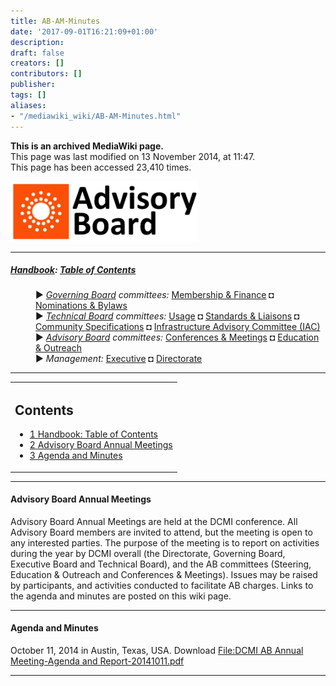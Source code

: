 ```yaml
---
title: AB-AM-Minutes
date: '2017-09-01T16:21:09+01:00'
description: 
draft: false
creators: []
contributors: []
publisher: 
tags: []
aliases:
- "/mediawiki_wiki/AB-AM-Minutes.html"
---
```


 **This is an archived MediaWiki page.**  
This page was last modified on 13 November 2014, at 11:47.  
This page has been accessed 23,410 times.

[<img alt="Advisory Board logo" src="/mediawiki_wiki/images/AB_logo.png" width="300" height="96">](/mediawiki_wiki/images/AB_logo.png)

* * *

##### [Handbook](/mediawiki_wiki/DCMI_Handbook.md): [Table of Contents](/mediawiki_wiki/DCMI_Handbook/) 
<dl>
<dd> ► <i><a href="/mediawiki_wiki/DCMI_Governing_Board.md" title="DCMI Governing Board">Governing Board</a> committees:</i> <a href="/mediawiki_wiki/DCMI_Governing_Board/finance.md" title="DCMI Governing Board/finance">Membership &amp; Finance</a> ◘ <a href="/mediawiki_wiki/DCMI_Governing_Board/nominations.md" title="DCMI Governing Board/nominations">Nominations &amp; Bylaws</a> 
</dd>
<dd> ► <i><a href="/mediawiki_wiki/DCMI_Technical_Board.md" title="DCMI Technical Board">Technical Board</a> committees:</i> <a href="/mediawiki_wiki/DCMI_Technical_Board/usage.md" title="DCMI Technical Board/usage">Usage</a> ◘ <a href="/mediawiki_wiki/DCMI_Technical_Board/standards.md" title="DCMI Technical Board/standards">Standards &amp; Liaisons</a> ◘ <a href="/mediawiki_wiki/DCMI_Technical_Board/specifications.md" title="DCMI Technical Board/specifications">Community Specifications</a> ◘ <a href="/mediawiki_wiki/DCMI_Technical_Board/infrastructure.md" title="DCMI Technical Board/infrastructure">Infrastructure Advisory Committee (IAC)</a>
</dd>
<dd> ► <i><a href="/mediawiki_wiki/DCMI_Advisory_Board.md" title="DCMI Advisory Board">Advisory Board</a> committees:</i> <a href="/mediawiki_wiki/DCMI_Advisory_Board/meetings.md" title="DCMI Advisory Board/meetings">Conferences &amp; Meetings</a> ◘ <a href="/mediawiki_wiki/DCMI_Advisory_Board/documentation.md" title="DCMI Advisory Board/documentation">Education &amp; Outreach</a>
</dd>
<dd> ► <i>Management:</i> <a href="/mediawiki_wiki/Exec_Committee.md" title="Exec Committee">Executive</a> ◘ <a href="/mediawiki_wiki/Exec_Committee/directorate.md" title="Exec Committee/directorate">Directorate</a>
</dd>
</dl>

* * *

<table id="toc" class="toc">
  <tr>
    <td>
      <div id="toctitle">
        <h2>Contents</h2>
      </div>
      <ul>
        <li class="toclevel-1"><a href="#Handbook:_Table_of_Contents"><span class="tocnumber">1</span> <span class="toctext">Handbook: Table of Contents</span></a></li>
        <li class="toclevel-1 tocsection-1"><a href="#Advisory_Board_Annual_Meetings"><span class="tocnumber">2</span> <span class="toctext">Advisory Board Annual Meetings</span></a></li>
        <li class="toclevel-1 tocsection-2"><a href="#Agenda_and_Minutes"><span class="tocnumber">3</span> <span class="toctext">Agenda and Minutes</span></a></li>
      </ul>
    </td>
  </tr>
</table>


* * *

#### Advisory Board Annual Meetings 

Advisory Board Annual Meetings are held at the DCMI conference. All Advisory Board members are invited to attend, but the meeting is open to any interested parties. The purpose of the meeting is to report on activities during the year by DCMI overall (the Directorate, Governing Board, Executive Board and Technical Board), and the AB committees (Steering, Education & Outreach and Conferences & Meetings). Issues may be raised by participants, and activities conducted to facilitate AB charges. Links to the agenda and minutes are posted on this wiki page.

* * *

#### Agenda and Minutes 

October 11, 2014 in Austin, Texas, USA. Download [File:DCMI AB Annual Meeting-Agenda and Report-20141011.pdf](/mediawiki_wiki/files/DCMI_AB_Annual_Meeting-Agenda_and_Report-20141011.pdf)

* * *

